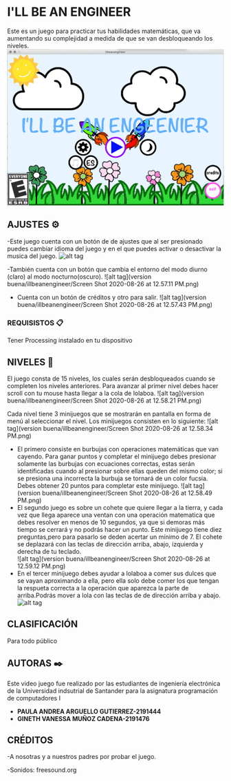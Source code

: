 # I'LL BE AN ENGINEER

Este es un juego para practicar tus habilidades matemáticas, que va aumentando su complejidad a medida de que se van desbloqueando los niveles.
![alt tag](https://raw.githubusercontent.com/Computer-Programming-I-UIS/game-i-ll-be-an-engineer/master/version%20buena/illbeanengineer/Screen%20Shot%202020-08-26%20at%2012.56.57%20PM.png)

## AJUSTES ⚙️
-Este juego cuenta con un botón de de ajustes que al ser presionado puedes cambiar idioma del juego y en el que puedes activar o desactivar la
musica del juego. 
![alt tag](https://github.com/Computer-Programming-I-UIS/game-i-ll-be-an-engineer/blob/master/version%20buena/illbeanengineer/Screen%20Shot%202020-08-26%20)



-También cuenta con un botón que cambia el entorno del modo diurno (claro) al modo nocturno(oscuro). 
![alt tag](version buena/illbeanengineer/Screen Shot 2020-08-26 at 12.57.11 PM.png)
- Cuenta con un botón de créditos y otro para salir.
![alt tag](version buena/illbeanengineer/Screen Shot 2020-08-26 at 12.57.43 PM.png)
  
### REQUISISTOS 📋

Tener Processing instalado en tu dispositivo


## NIVELES 🚀
El juego consta de 15 niveles, los cuales serán desbloqueados cuando se completen los niveles anteriores.
Para avanzar al primer nivel debes hacer scroll con tu mouse hasta llegar a la cola de lolaboa.
![alt tag](version buena/illbeanengineer/Screen Shot 2020-08-26 at 12.58.21 PM.png)

Cada nivel tiene 3 minijuegos que se mostrarán en pantalla en forma de menú al seleccionar el nivel. Los minijuegos consisten en lo siguiente:
![alt tag](version buena/illbeanengineer/Screen Shot 2020-08-26 at 12.58.34 PM.png)
   - El primero consiste en burbujas con operaciones matemáticas que van cayendo. Para ganar puntos y completar el minijuego debes 
     presionar solamente las burbujas con ecuaciones correctas, estas serán identificadas cuando al presionar sobre ellas queden 
     del mismo color; si se presiona una incorrecta la burbuja se tornará de un color fucsia. Debes obtener 20 puntos para completar 
     este minijuego.
     ![alt tag](version buena/illbeanengineer/Screen Shot 2020-08-26 at 12.58.49 PM.png)
  - El segundo juego es sobre un cohete que quiere llegar a la tierra, y cada vez que llega aparece una ventan con una operación 
    matematica que  debes resolver en menos de 10 segundos, ya que si demoras más tiempo se cerrará y no podrás hacer un punto. 
    Este minijuego tiene diez preguntas,pero para pasarlo se deden acertar un mínimo de 7. El cohete se deplazará con las teclas de 
    dirección arriba, abajo, izquierda y derecha de tu teclado.    
      ![alt tag](version buena/illbeanengineer/Screen Shot 2020-08-26 at 12.59.12 PM.png)
   - En el tercer minijuego debes ayudar a lolaboa a comer sus dulces que se vayan aproximando a ella, pero ella solo debe comer
     los que tengan la  respueta correcta a la operación  que aparezca la parte de arriba.Podrás mover a lola con las teclas de de 
     dirección arriba y abajo.
       ![alt tag]()
       
## CLASIFICACIÓN
 Para todo público

## AUTORAS ✒️
Este video juego fue realizado por las estudiantes de ingeniería electrónica de la Universidad indsutrial de Santander para 
la asignatura programación de computadores I 
 
  

* **PAULA ANDREA ARGUELLO GUTIERREZ-2191444**
* **GINETH VANESSA MUÑOZ CADENA-2191476** 

## CRÉDITOS
-A nosotras y a nuestros padres por probar el juego.

-Sonidos: freesound.org




